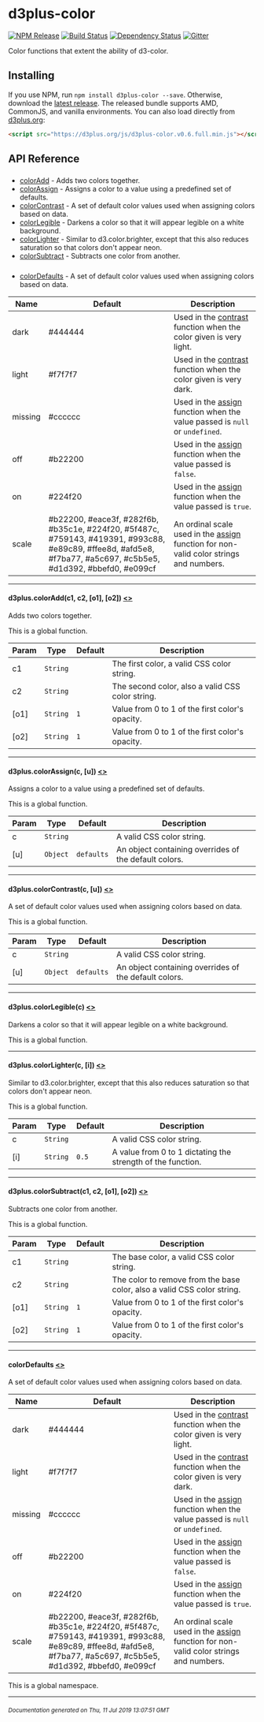 # d3plus-color

[![NPM Release](http://img.shields.io/npm/v/d3plus-color.svg?style=flat)](https://www.npmjs.org/package/d3plus-color) [![Build Status](https://travis-ci.org/d3plus/d3plus-color.svg?branch=master)](https://travis-ci.org/d3plus/d3plus-color) [![Dependency Status](http://img.shields.io/david/d3plus/d3plus-color.svg?style=flat)](https://david-dm.org/d3plus/d3plus-color) [![Gitter](https://img.shields.io/badge/-chat_on_gitter-brightgreen.svg?style=flat&logo=gitter-white)](https://gitter.im/d3plus/) 

Color functions that extent the ability of d3-color.

## Installing

If you use NPM, run `npm install d3plus-color --save`. Otherwise, download the [latest release](https://github.com/d3plus/d3plus-color/releases/latest). The released bundle supports AMD, CommonJS, and vanilla environments. You can also load directly from [d3plus.org](https://d3plus.org):

```html
<script src="https://d3plus.org/js/d3plus-color.v0.6.full.min.js"></script>
```


## API Reference

##### 
* [colorAdd](#colorAdd) - Adds two colors together.
* [colorAssign](#colorAssign) - Assigns a color to a value using a predefined set of defaults.
* [colorContrast](#colorContrast) - A set of default color values used when assigning colors based on data.
* [colorLegible](#colorLegible) - Darkens a color so that it will appear legible on a white background.
* [colorLighter](#colorLighter) - Similar to d3.color.brighter, except that this also reduces saturation so that colors don't appear neon.
* [colorSubtract](#colorSubtract) - Subtracts one color from another.

##### 
* [colorDefaults](#colorDefaults) - A set of default color values used when assigning colors based on data.

| Name | Default | Description |
|---|---|---|
| dark | #444444 | Used in the [contrast](#contrast) function when the color given is very light. |
| light | #f7f7f7 | Used in the [contrast](#contrast) function when the color given is very dark. |
| missing | #cccccc | Used in the [assign](#assign) function when the value passed is `null` or `undefined`. |
| off | #b22200 | Used in the [assign](#assign) function when the value passed is `false`. |
| on | #224f20 | Used in the [assign](#assign) function when the value passed is `true`. |
| scale | #b22200, #eace3f, #282f6b, #b35c1e, #224f20, #5f487c, #759143, #419391, #993c88, #e89c89, #ffee8d, #afd5e8, #f7ba77, #a5c697, #c5b5e5, #d1d392, #bbefd0, #e099cf | An ordinal scale used in the [assign](#assign) function for non-valid color strings and numbers. |

---

<a name="colorAdd"></a>
#### d3plus.**colorAdd**(c1, c2, [o1], [o2]) [<>](https://github.com/d3plus/d3plus-color/blob/master/src/add.js#L3)

Adds two colors together.


This is a global function.

| Param | Type | Default | Description |
| --- | --- | --- | --- |
| c1 | <code>String</code> |  | The first color, a valid CSS color string. |
| c2 | <code>String</code> |  | The second color, also a valid CSS color string. |
| [o1] | <code>String</code> | <code>1</code> | Value from 0 to 1 of the first color's opacity. |
| [o2] | <code>String</code> | <code>1</code> | Value from 0 to 1 of the first color's opacity. |


---

<a name="colorAssign"></a>
#### d3plus.**colorAssign**(c, [u]) [<>](https://github.com/d3plus/d3plus-color/blob/master/src/assign.js#L4)

Assigns a color to a value using a predefined set of defaults.


This is a global function.

| Param | Type | Default | Description |
| --- | --- | --- | --- |
| c | <code>String</code> |  | A valid CSS color string. |
| [u] | <code>Object</code> | <code>defaults</code> | An object containing overrides of the default colors. |


---

<a name="colorContrast"></a>
#### d3plus.**colorContrast**(c, [u]) [<>](https://github.com/d3plus/d3plus-color/blob/master/src/contrast.js#L4)

A set of default color values used when assigning colors based on data.


This is a global function.

| Param | Type | Default | Description |
| --- | --- | --- | --- |
| c | <code>String</code> |  | A valid CSS color string. |
| [u] | <code>Object</code> | <code>defaults</code> | An object containing overrides of the default colors. |


---

<a name="colorLegible"></a>
#### d3plus.**colorLegible**(c) [<>](https://github.com/d3plus/d3plus-color/blob/master/src/legible.js#L3)

Darkens a color so that it will appear legible on a white background.


This is a global function.

---

<a name="colorLighter"></a>
#### d3plus.**colorLighter**(c, [i]) [<>](https://github.com/d3plus/d3plus-color/blob/master/src/lighter.js#L3)

Similar to d3.color.brighter, except that this also reduces saturation so that colors don't appear neon.


This is a global function.

| Param | Type | Default | Description |
| --- | --- | --- | --- |
| c | <code>String</code> |  | A valid CSS color string. |
| [i] | <code>String</code> | <code>0.5</code> | A value from 0 to 1 dictating the strength of the function. |


---

<a name="colorSubtract"></a>
#### d3plus.**colorSubtract**(c1, c2, [o1], [o2]) [<>](https://github.com/d3plus/d3plus-color/blob/master/src/subtract.js#L3)

Subtracts one color from another.


This is a global function.

| Param | Type | Default | Description |
| --- | --- | --- | --- |
| c1 | <code>String</code> |  | The base color, a valid CSS color string. |
| c2 | <code>String</code> |  | The color to remove from the base color, also a valid CSS color string. |
| [o1] | <code>String</code> | <code>1</code> | Value from 0 to 1 of the first color's opacity. |
| [o2] | <code>String</code> | <code>1</code> | Value from 0 to 1 of the first color's opacity. |


---

<a name="colorDefaults"></a>
#### **colorDefaults** [<>](https://github.com/d3plus/d3plus-color/blob/master/src/defaults.js#L3)

A set of default color values used when assigning colors based on data.

| Name | Default | Description |
|---|---|---|
| dark | #444444 | Used in the [contrast](#contrast) function when the color given is very light. |
| light | #f7f7f7 | Used in the [contrast](#contrast) function when the color given is very dark. |
| missing | #cccccc | Used in the [assign](#assign) function when the value passed is `null` or `undefined`. |
| off | #b22200 | Used in the [assign](#assign) function when the value passed is `false`. |
| on | #224f20 | Used in the [assign](#assign) function when the value passed is `true`. |
| scale | #b22200, #eace3f, #282f6b, #b35c1e, #224f20, #5f487c, #759143, #419391, #993c88, #e89c89, #ffee8d, #afd5e8, #f7ba77, #a5c697, #c5b5e5, #d1d392, #bbefd0, #e099cf | An ordinal scale used in the [assign](#assign) function for non-valid color strings and numbers. |


This is a global namespace.

---



###### <sub>Documentation generated on Thu, 11 Jul 2019 13:07:51 GMT</sub>
